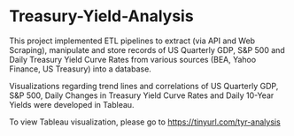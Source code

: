 # Treasury-Yield-Analysis

This project implemented ETL pipelines to extract (via API and Web Scraping), manipulate and store records of US Quarterly GDP, S&P 500 and Daily Treasury Yield Curve Rates from various sources (BEA, Yahoo Finance, US Treasury) into a database.

Visualizations regarding trend lines and correlations of US Quarterly GDP, S&P 500, Daily Changes in Treasury Yield Curve Rates and Daily 10-Year Yields were developed in Tableau.

To view Tableau visualization, please go to https://tinyurl.com/tyr-analysis
